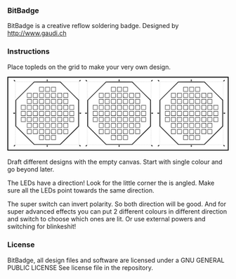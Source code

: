### BitBadge

BitBadge is a creative reflow soldering badge.
Designed by http://www.gaudi.ch

### Instructions

Place topleds on the grid to make your very own design.

![](https://github.com/sgmk//BitBadge-2022/raw/main/HandOuts/BitBadge_drafting.jpg)

Draft different designs with the empty canvas. Start with single colour and go beyond later.

The LEDs have a direction! Look for the little corner the is angled.
Make sure all the LEDs point towards the same direction.

The super switch can invert polarity. So both direction will be good. And for super advanced effects you can put 2 different colours in different direction and switch to choose which ones are lit. Or use external powers and switching for blinkeshit!

### License

BitBadge, all design files and software are licensed under a GNU GENERAL PUBLIC LICENSE
See license file in the repository.

